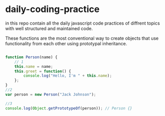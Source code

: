 # daily-coding-practice
in this repo contain all the daily javascript code practices of diffrent topics with  well structured and maintained code.

These functions are the most conventional way to create objects that use functionality from each other using prototypal inheritance.

```javascript

function Person(name) {
	// 1
	this.name = name;
	this.greet = function() {
		console.log("Hello, I'm " + this.name);
	};
}
//2
var person = new Person("Jack Johnson");

//3
console.log(Object.getPrototypeOf(person)); // Person {}

```